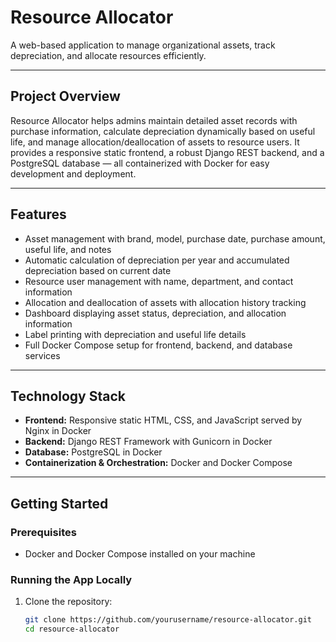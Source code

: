 # Resource Allocator

A web-based application to manage organizational assets, track depreciation, and allocate resources efficiently.

---

## Project Overview

Resource Allocator helps admins maintain detailed asset records with purchase information, calculate depreciation dynamically based on useful life, and manage allocation/deallocation of assets to resource users. It provides a responsive static frontend, a robust Django REST backend, and a PostgreSQL database — all containerized with Docker for easy development and deployment.

---

## Features

- Asset management with brand, model, purchase date, purchase amount, useful life, and notes  
- Automatic calculation of depreciation per year and accumulated depreciation based on current date  
- Resource user management with name, department, and contact information  
- Allocation and deallocation of assets with allocation history tracking  
- Dashboard displaying asset status, depreciation, and allocation information  
- Label printing with depreciation and useful life details  
- Full Docker Compose setup for frontend, backend, and database services  

---

## Technology Stack

- **Frontend:** Responsive static HTML, CSS, and JavaScript served by Nginx in Docker  
- **Backend:** Django REST Framework with Gunicorn in Docker  
- **Database:** PostgreSQL in Docker  
- **Containerization & Orchestration:** Docker and Docker Compose  

---

## Getting Started

### Prerequisites

- Docker and Docker Compose installed on your machine

### Running the App Locally

1. Clone the repository:

   ```bash
   git clone https://github.com/yourusername/resource-allocator.git
   cd resource-allocator
